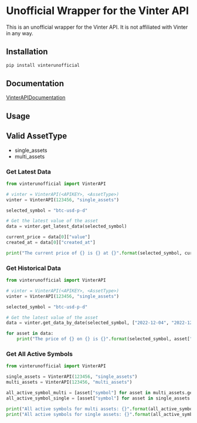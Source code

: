 # Unofficial Wrapper for the Vinter API

This is an unofficial wrapper for the Vinter API. It is not affiliated with Vinter in any way.

## Installation

```bash
pip install vinterunofficial
```

## Documentation
[VinterAPIDocumentation](https://www.vinterapi.com/)

## Usage

## Valid AssetType
- single_assets
- multi_assets

### Get Latest Data
```python
from vinterunofficial import VinterAPI

# vinter = VinterAPI(<APIKEY>, <AssetType>)
vinter = VinterAPI(123456, "single_assets")

selected_symbol = "btc-usd-p-d"

# Get the latest value of the asset
data = vinter.get_latest_data(selected_symbol)

current_price = data[0]["value"]
created_at = data[0]["created_at"]

print("The current price of {} is {} at {}".format(selected_symbol, current_price, created_at))

```

### Get Historical Data
```python
from vinterunofficial import VinterAPI

# vinter = VinterAPI(<APIKEY>, <AssetType>)
vinter = VinterAPI(123456, "single_assets")

selected_symbol = "btc-usd-p-d"

# Get the latest value of the asset
data = vinter.get_data_by_date(selected_symbol, ["2022-12-04", "2022-12-09"])

for asset in data:
    print("The price of {} on {} is {}".format(selected_symbol, asset["created_at"], asset["value"]))

```

### Get All Active Symbols
```python
from vinterunofficial import VinterAPI

single_assets = VinterAPI(123456, "single_assets")
multi_assets = VinterAPI(123456, "multi_assets")

all_active_symbol_multi = [asset["symbol"] for asset in multi_assets.get_all_active_symbols()]
all_active_symbol_single = [asset["symbol"] for asset in single_assets.get_all_active_symbols()]

print("All active symbols for multi assets: {}".format(all_active_symbol_multi))
print("All active symbols for single assets: {}".format(all_active_symbol_single))

```
